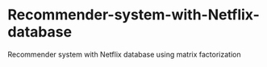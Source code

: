 # Recommender-system-with-Netflix-database
Recommender system with Netflix database using matrix factorization 
